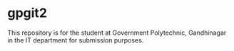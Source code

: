 # gpgit2
This repository is for the student at Government Polytechnic, Gandhinagar in the IT department for submission purposes.
